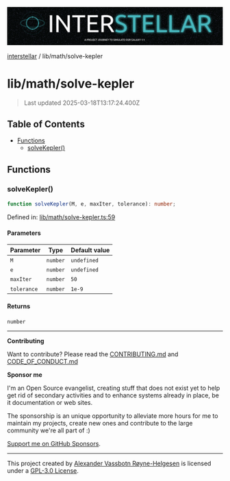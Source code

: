 <div>
  <img alt="SPECCER logo" src="https://raw.githubusercontent.com/phun-ky/interstellar/main/public/interstellar-header.png" style="max-height:120px;" />
</div>

[interstellar](../../README.md) / lib/math/solve-kepler

# lib/math/solve-kepler

> Last updated 2025-03-18T13:17:24.400Z

## Table of Contents

- [Functions](#functions)
  - [solveKepler()](#solvekepler)

## Functions

### solveKepler()

```ts
function solveKepler(M, e, maxIter, tolerance): number;
```

Defined in:
[lib/math/solve-kepler.ts:59](https://github.com/phun-ky/interstellar/blob/main/src/lib/math/solve-kepler.ts#L59)

#### Parameters

| Parameter   | Type     | Default value |
| ----------- | -------- | ------------- |
| `M`         | `number` | `undefined`   |
| `e`         | `number` | `undefined`   |
| `maxIter`   | `number` | `50`          |
| `tolerance` | `number` | `1e-9`        |

#### Returns

`number`

---

**Contributing**

Want to contribute? Please read the
[CONTRIBUTING.md](https://github.com/phun-ky/interstellar/blob/main/CONTRIBUTING.md)
and
[CODE_OF_CONDUCT.md](https://github.com/phun-ky/interstellar/blob/main/CODE_OF_CONDUCT.md)

**Sponsor me**

I'm an Open Source evangelist, creating stuff that does not exist yet to help
get rid of secondary activities and to enhance systems already in place, be it
documentation or web sites.

The sponsorship is an unique opportunity to alleviate more hours for me to
maintain my projects, create new ones and contribute to the large community
we're all part of :)

[Support me on GitHub Sponsors](https://github.com/sponsors/phun-ky).

---

This project created by [Alexander Vassbotn Røyne-Helgesen](http://phun-ky.net)
is licensed under a
[GPL-3.0 License](https://choosealicense.com/licenses/gpl-3.0/).
